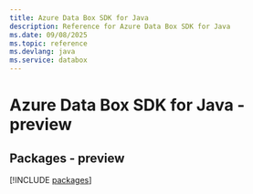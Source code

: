 ```yaml
---
title: Azure Data Box SDK for Java
description: Reference for Azure Data Box SDK for Java
ms.date: 09/08/2025
ms.topic: reference
ms.devlang: java
ms.service: databox
---
```

# Azure Data Box SDK for Java - preview
## Packages - preview
[!INCLUDE [packages](data-box-index.md)]